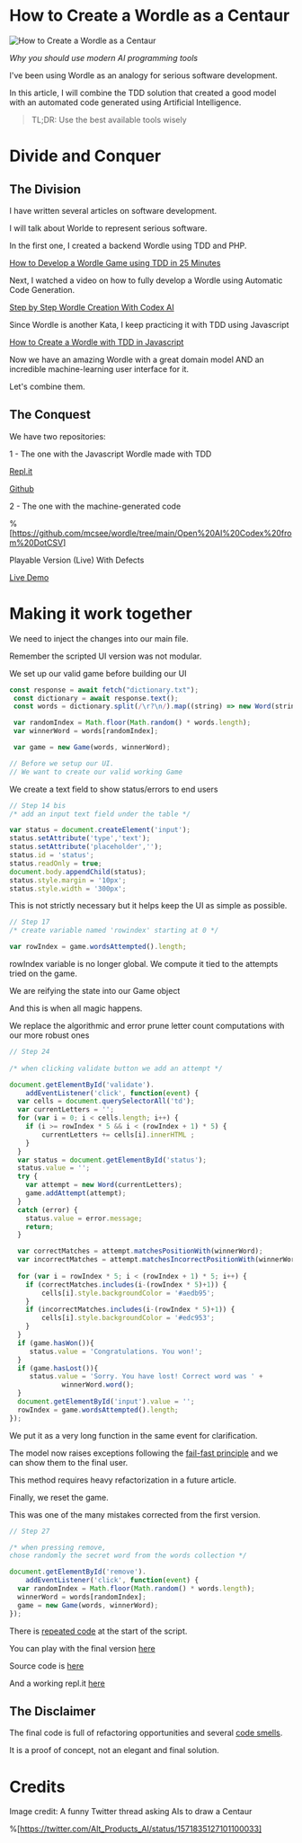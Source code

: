 # How to Create a Wordle as a Centaur
            
![How to Create a Wordle as a Centaur](How%20to%20Create%20a%20Wordle%20as%20a%20Centaur.jpg)

*Why you should use modern AI programming tools*

I've been using Wordle as an analogy for serious software development.

In this article, I will combine the TDD solution that created a good model with an automated code generated using Artificial Intelligence.

> TL;DR: Use the best available tools wisely

# Divide and Conquer 

## The Division

I have written several articles on software development.

I will talk about Worlde to represent serious software.

In the first one, I created a backend Wordle using TDD and PHP.

[How to Develop a Wordle Game using TDD in 25 Minutes](https://github.com/mcsee/Software-Design-Articles/tree/main/Articles/Wordle/How%20to%20Develop%20a%20Wordle%20Game%20using%20TDD%20in%2025%20Minutes/readme.md)

Next, I watched a video on how to fully develop a Wordle using Automatic Code Generation.

[Step by Step Wordle Creation With Codex AI](https://github.com/mcsee/Software-Design-Articles/tree/main/Articles/Wordle/Step%20by%20Step%20Wordle%20Creation%20With%20Codex%20AI/readme.md)

Since Wordle is another Kata, I keep practicing it with TDD using Javascript

[How to Create a Wordle with TDD in Javascript](https://github.com/mcsee/Software-Design-Articles/tree/main/Articles/Wordle/How%20to%20Create%20a%20Wordle%20with%20TDD%20in%20Javascript/readme.md)

Now we have an amazing Wordle with a great domain model AND an incredible machine-learning user interface for it.

Let's combine them.

## The Conquest

We have two repositories:

1 - The one with the Javascript Wordle made with TDD

[Repl.it](https://replit.com/@mcsee/Wordle-TDD)

[Github](https://github.com/mcsee/wordle/tree/main/How%20to%20Create%20a%20Wordle%20with%20TDD%20in%20Javascript)

2 - The one with the machine-generated code

%[https://github.com/mcsee/wordle/tree/main/Open%20AI%20Codex%20from%20DotCSV]

Playable Version (Live) With Defects

[Live Demo](https://mcsee.github.io/wordle/DotCSV/index.html)

# Making it work together

We need to inject the changes into our main file.

Remember the scripted UI version was not modular.

We set up our valid game before building our UI

[Gist Url]: # (https://gist.github.com/mcsee/29c9c0090376e51d71b99a9fd38988d9)

```javascript
const response = await fetch("dictionary.txt");
 const dictionary = await response.text();
 const words = dictionary.split(/\r?\n/).map((string) => new Word(string));

 var randomIndex = Math.floor(Math.random() * words.length);
 var winnerWord = words[randomIndex];

 var game = new Game(words, winnerWord);   

// Before we setup our UI.
// We want to create our valid working Game
```

We create a text field to show status/errors to end users

[Gist Url]: # (https://gist.github.com/mcsee/8fd4f81d9b19893d4131cd470dd8682a)

```javascript
// Step 14 bis
/* add an input text field under the table */

var status = document.createElement('input');
status.setAttribute('type','text');
status.setAttribute('placeholder','');
status.id = 'status';
status.readOnly = true;
document.body.appendChild(status);
status.style.margin = '10px';
status.style.width = '300px';
```

This is not strictly necessary but it helps keep the UI as simple as possible.

[Gist Url]: # (https://gist.github.com/mcsee/25c2b2fa74c035c8b1d2dd4d656289c9)

```javascript
// Step 17
/* create variable named 'rowindex' starting at 0 */

var rowIndex = game.wordsAttempted().length;
```

rowIndex variable is no longer global. We compute it tied to the attempts tried on the game.

We are reifying the state into our Game object

And this is when all magic happens.

We replace the algorithmic and error prune letter count computations with our more robust ones

[Gist Url]: # (https://gist.github.com/mcsee/d379d0e674d4a679bd4b0bbf85e839f3)

```javascript
// Step 24
	  
/* when clicking validate button we add an attempt */

document.getElementById('validate').
	addEventListener('click', function(event) {
  var cells = document.querySelectorAll('td');
  var currentLetters = '';
  for (var i = 0; i < cells.length; i++) {
    if (i >= rowIndex * 5 && i < (rowIndex + 1) * 5) {
        currentLetters += cells[i].innerHTML ;
    }
  }  
  var status = document.getElementById('status');
  status.value = '';
  try { 
    var attempt = new Word(currentLetters);
    game.addAttempt(attempt);  
  }
  catch (error) { 
    status.value = error.message; 
    return;
  }  

  var correctMatches = attempt.matchesPositionWith(winnerWord); 
  var incorrectMatches = attempt.matchesIncorrectPositionWith(winnerWord); 
  
  for (var i = rowIndex * 5; i < (rowIndex + 1) * 5; i++) { 
    if (correctMatches.includes(i-(rowIndex * 5)+1)) { 
        cells[i].style.backgroundColor = '#aedb95'; 
    }
    if (incorrectMatches.includes(i-(rowIndex * 5)+1)) { 
        cells[i].style.backgroundColor = '#edc953'; 
    }
  }
  if (game.hasWon()){
     status.value = 'Congratulations. You won!';
  }
  if (game.hasLost()){
     status.value = 'Sorry. You have lost! Correct word was ' + 
			 winnerWord.word();
  }
  document.getElementById('input').value = '';
  rowIndex = game.wordsAttempted().length;
});
```

We put it as a very long function in the same event for clarification.

The model now raises exceptions following the [fail-fast principle](https://github.com/mcsee/Software-Design-Articles/tree/main/Articles/Theory/Fail%20Fast/readme.md) and we can show them to the final user.

This method requires heavy refactorization in a future article.

Finally, we reset the game.

This was one of the many mistakes corrected from the first version.

[Gist Url]: # (https://gist.github.com/mcsee/be59d4aefd61fedfb89c2bfd4ab67b9f)

```javascript
// Step 27

/* when pressing remove, 
chose randomly the secret word from the words collection */ 

document.getElementById('remove').
    addEventListener('click', function(event) {
  var randomIndex = Math.floor(Math.random() * words.length);
  winnerWord = words[randomIndex];
  game = new Game(words, winnerWord);   
});
```

There is [repeated code](https://github.com/mcsee/Software-Design-Articles/tree/main/Articles/Code%20Smells/Code%20Smell%2046%20-%20Repeated%20Code/readme.md) at the start of the script.

You can play with the final version [here](https://mcsee.github.io/wordle/Centaur/) 

Source code is [here](https://mcsee.github.io/wordle/Centaur/)

And a working repl.it [here](https://replit.com/@mcsee/Centaur-TDD)

## The Disclaimer

The final code is full of refactoring opportunities and several [code smells](https://github.com/mcsee/Software-Design-Articles/tree/main/Articles/Code%20Smells/How%20to%20Find%20the%20Stinky%20parts%20of%20your%20Code/readme.md).

It is a proof of concept, not an elegant and final solution.

# Credits

Image credit: A funny Twitter thread asking AIs to draw a Centaur

%[https://twitter.com/Alt_Products_AI/status/1571835127101100033]

 